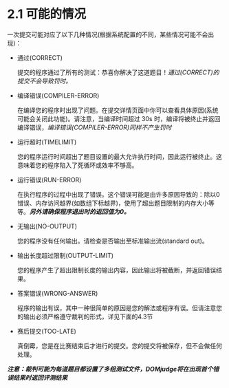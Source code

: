 # 2.1 可能的情况

一次提交可能对应了以下几种情况(根据系统配置的不同，某些情况可能不会出现)：

* 通过(CORRECT)

    提交的程序通过了所有的测试：恭喜你解决了这道题目！*通过(CORRECT)的提交不会导致罚时。*

* 编译错误(COMPILER-ERROR)

    在编译您的程序时出现了问题。在提交详情页面中你可以查看具体原因(系统可能会关闭此功能)。请注意，当编译时间超过 30s 时，编译将被终止并返回编译错误，*编译错误(COMPILER-ERROR)同样不产生罚时*

* 运行超时(TIMELIMIT)
    
    您的程序运行时间超出了题目设置的最大允许执行时间，因此运行被终止。这意味着您的程序陷入了死循环或效率不够高。

* 运行错误(RUN-ERROR)

    在执行程序的过程中出现了错误。这个错误可能是由许多原因导致的：除以0错误、内存访问越界(如数组下标越界)，使用了超出题目限制的内存大小等等。***另外请确保程序退出时的返回值为0。***

* 无输出(NO-OUTPUT)

    您的程序没有任何输出。请检查是否输出至标准输出流(standard out)。

* 输出长度超过限制(OUTPUT-LIMIT)

    您的程序产生了超出限制长度的输出内容，因此输出将被截断，并返回错误结果。

* 答案错误(WRONG-ANSWER)

    程序的输出有误，其中一种很简单的原因是您的解法或程序有误。但请注意您的输出必须严格遵守裁判的形式，详见下面的4.3节

* 赛后提交(TOO-LATE)

    真倒霉，您是在比赛结束后才进行的提交。您的提交将被保存，但不会做任何处理。

***注意：裁判可能为每道题目都设置了多组测试文件，DOMjudge将在出现首个错误结果时返回评测结果***